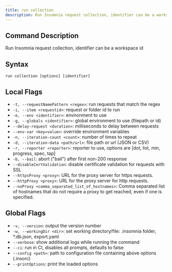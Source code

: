 ```yaml
---
title: run collection
description: Run Insomnia request collection, identifier can be a workspace id
---
```


## Command Description

Run Insomnia request collection, identifier can be a workspace id

## Syntax

`run collection [options] [identifier]`

## Local Flags

- `-t, --requestNamePattern <regex>`: run requests that match the regex
- `-i, --item <requestid>`: request or folder id to run
- `-e, --env <identifier>`: environment to use
- `-g, --globals <identifier>`: global environment to use (filepath or id)
- `--delay-request <duration>`: milliseconds to delay between requests
- `--env-var <key=value>`: override environment variables
- `-n, --iteration-count <count>`: number of times to repeat
- `-d, --iteration-data <path/url>`: file path or url (JSON or CSV)
- `-r, --reporter <reporter>`: reporter to use, options are [dot, list, min, progress, spec, tap]
- `-b, --bail`: abort ("bail") after first non-200 response
- `--disableCertValidation`: disable certificate validation for requests with SSL
- `--httpsProxy <proxy>`: URL for the proxy server for https requests.
- `--httpProxy <proxy>`: URL for the proxy server for http requests.
- `--noProxy <comma_separated_list_of_hostnames>`: Comma separated list of hostnames that do not require a proxy to get reached, even if one is specified.

## Global Flags

- `-v, --version`: output the version number
- `-w, --workingDir <dir>`: set working directory/file: .insomnia folder, *.db.json, export.yaml
- `--verbose`: show additional logs while running the command
- `--ci`: run in CI, disables all prompts, defaults to false
- `--config <path>`: path to configuration file containing above options (.insorc)
- `--printOptions`: print the loaded options

